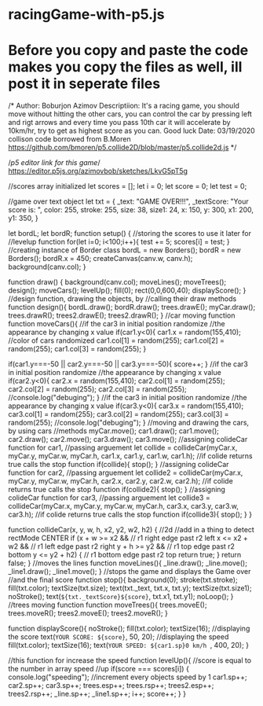 # racingGame-with-p5.js
# Before you copy and paste the code makes you copy the files as well, ill post it in seperate files
/*
Author: Boburjon Azimov
Descriptiion: It's a racing game, you should move without hitting the other cars, you can control the car by pressing left and rigt arrows
and every time you pass 10th car it will accelerate by 10km/hr, try to get as highest score as you can. Good luck
Date: 03/19/2020
collison code borrowed from B.Moren
https://github.com/bmoren/p5.collide2D/blob/master/p5.collide2d.js
*/

/*p5 editor link for this game*/
https://editor.p5js.org/azimovbob/sketches/LkvG5pT5g


//scores array initialized 
let scores = [];
let i = 0;
let score = 0; 
let test = 0;

//game over text object
let txt = {
  _text: "GAME OVER!!!",
  _textScore: "Your score is: ",
  color: 255,
  stroke: 255,
  size: 38,
  size1: 24,
  x: 150,
  y: 300,
  x1: 200,
  y1: 350,
}

let bordL;
let bordR;
function setup() {
  //storing the scores to use it later for //levelup function
  for(let i=0; i<100;i++){
    test += 5;
    scores[i] = test;
 }
  //creating instance of Border class
  bordL = new Borders();
  bordR = new Borders();
  bordR.x = 450;
  createCanvas(canv.w, canv.h);
  background(canv.col);
}
 
function draw() {
  background(canv.col);
  moveLines();
  moveTrees();
  design();
  moveCars();
  levelUp();
  fill(0);
  rect(0,0,600,40);
  displayScore();
}
//design function, drawing the objects, by //calling their draw methods
function design(){
  bordL.draw();
  bordR.draw();
  trees.drawE();
  myCar.draw();
  trees.drawR();
  trees2.drawE();
  trees2.drawR();
}
//car moving function
function moveCars(){
    //if the car3 in initial position randomize //the appearance by changing x value
  if(car1.y<0){
    car1.x = random(155,410);
    //color of cars randomized
    car1.col[1] = random(255);
    car1.col[2] = random(255);
    car1.col[3] = random(255);
  }
  
  if(car1.y===-50 || car2.y===-50 || car3.y===-50){
      score++;
  }
    //if the car3 in initial position randomize //the appearance by changing x value
  if(car2.y<0){
    car2.x = random(155,410);
    car2.col[1] = random(255);
    car2.col[2] = random(255);
    car2.col[3] = random(255);
    //console.log("debuging");
  }
  //if the car3 in initial position randomize //the appearance by changing x value
  if(car3.y<0){
    car3.x = random(155,410);
    car3.col[1] = random(255);
    car3.col[2] = random(255);
    car3.col[3] = random(255);
    //console.log("debuging");
  }
  //moving and drawing the cars, by using cars //methods
  myCar.move();
  car1.draw();
  car1.move();
  car2.draw();
  car2.move();
  car3.draw();
  car3.move();
  //assigning colideCar function for car1, //passing arguement
  let collide = collideCar(myCar.x, myCar.y, myCar.w, myCar.h, car1.x, car1.y, car1.w, car1.h);
  //if colide returns true calls the stop function
  if(collide){
    stop();
  }
  //assigning colideCar function for car2, //passing arguement
  let collide2 = collideCar(myCar.x, myCar.y, myCar.w, myCar.h, car2.x, car2.y, car2.w, car2.h);
  //if colide returns true calls the stop function
  if(collide2){
    stop();
  }
  //assigning colideCar function for car3, //passing arguement
    let collide3 = collideCar(myCar.x, myCar.y, myCar.w, myCar.h, car3.x, car3.y, car3.w, car3.h);
  //if colide returns true calls the stop function
  if(collide3){
    stop();
  }
}

function collideCar(x, y, w, h, x2, y2, w2, h2) {
  //2d
  //add in a thing to detect rectMode CENTER
  if (x + w >= x2 &&    // r1 right edge past r2 left
      x <= x2 + w2 &&    // r1 left edge past r2 right
      y + h >= y2 &&    // r1 top edge past r2 bottom
      y <= y2 + h2) {    // r1 bottom edge past r2 top
        return true;
  }
  return false;
}
//moves the lines
function moveLines(){
  _line.draw();
  _line.move();
  _line1.draw();
  _line1.move();
}
//stops the game and displays the Game over
//and the final score
function stop(){
    background(0);
    stroke(txt.stroke);
    fill(txt.color);
    textSize(txt.size);
    text(txt._text, txt.x, txt.y);
    textSize(txt.size1);
    noStroke();
    text(`${txt._textScore}${score}`, txt.x1, txt.y1);
     noLoop();
}
//trees moving function
function moveTrees(){
  trees.moveE();
  trees.moveR();
  trees2.moveE();
  trees2.moveR();
}

function displayScore(){
    noStroke();
    fill(txt.color);
    textSize(16);
  //displaying the score
    text(`YOUR SCORE: ${score}`, 50, 20);
  //displaying the speed 
    fill(txt.color);
    textSize(16);
    text(`YOUR SPEED: ${car1.sp}0 km/h `, 400, 20);
}


//this function for increase the speed 
function levelUp(){
  //score is equal to the number in array speed //up
    if(score === scores[i])
    {
      console.log("speeding");
      //increment every objects speed by 1
      car1.sp++;
      car2.sp++;
      car3.sp++;
      trees.esp++;
      trees.rsp++;
      trees2.esp++;
      trees2.rsp++;
      _line.sp++;
      _line1.sp++;
      i++;
      score++;
    }
}
